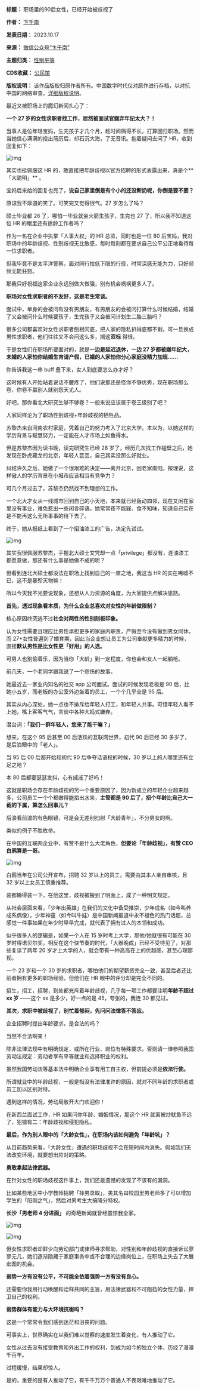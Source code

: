 

**标题：** 职场里的90后女性，已经开始被歧视了  

**作者：** [卞千南](https://chinadigitaltimes.net/space/卞千南)  

**发表日期：** 2023.10.17  

**来源：** [微信公众号“卞千南”](https://web.archive.org/web/20231017181250/https://freewechat.com/a/MjM5MDgxNjc0MA==/2651534659/2)  

**主题归类：** [性别平等](https://chinadigitaltimes.net/space/性别平等)  

**CDS收藏：** [公民馆](https://chinadigitaltimes.net/space/%E5%85%AC%E6%B0%91%E9%A6%86)  

**版权说明：** 该作品版权归原作者所有。中国数字时代仅对原作进行存档，以对抗中国的网络审查。[详细版权说明](https://chinadigitaltimes.net/chinese/copyright)。


最近又被职场上的魔幻新闻扎心了：


**一个 27 岁的女性求职者找工作，居然被面试官嫌弃年纪太大？！** 


当事人是位年轻宝妈，生完孩子才几个月，趁时间隔得不长，打算回归职场。然而当她信心满满的投出简历后，却石沉大海，了无音讯。抱着疑问去问了 HR，收到回复如下：


![img](https://chinadigitaltimes.net/chinese/files/2023/10/2.png)


其实也挺佩服这 HR 的，敢直接把年龄歧视以官方招聘的形式表露出来，真是个**「大聪明」** 。


宝妈后来给的回复也亮了，**说自己家里倒是有个小的还没断奶呢，你倒是要不要？** 


原谅我不厚道的笑了。可笑完又觉得很气。27 岁怎么了吗？


硕士毕业都 26 了，哪怕一毕业就坐火箭生孩子，生完也 27 了，所以我不知道这位 HR 的眼里还有适龄工作者吗？


作为一名在企业中执掌「人事大权」的 HR 总监，同时也是一位 80 后宝妈，我对职场中的年龄歧视、性别歧视无比敏感，每时每刻都在要求自己公平公正地看待每一位求职者。


但我毕竟不是太平洋警察，面对同行拉低下限的行径，时常深感无能为力，只好频频无能狂怒。


那我只好祝福这家企业永远别做大做强，别有机会祸祸更多人了。


**职场对女性求职者的不友好，这是老生常谈。** 


面试中，单身的会被问有没有男朋友，有男朋友的会被问打算什么时候结婚，结婚了又会被问什么时候要孩子，生完孩子又会被问计划生二胎三胎吗？


很多公司都喜欢对女性求职者刨根问底，把人家的隐私扒得底都不剩，可一旦换成男性求职者，他们往往又不会问这么多，搁这**双标** 得很。


于是女性们在职场所要面对的，就是**一边是延迟退休，一边 27 岁都被嫌年纪大，未婚的人家怕你结婚生育请产假，已婚的人家怕你分心家庭没精力加班……** 


你告诉我这一串 buff 叠下来，女人到底要怎么办才好？


这时候有人开始站着说话不腰疼了，他们说那还是怪你不够优秀，现在职场那么卷，你卷不赢别人就别怨天尤人。


好吧，那你看北大研究生够不够卷？一般来说应该属于卷王级别了吧？


人家同样沦为了职场性别歧视+年龄歧视的牺牲品。


苏黎杰来自河南农村家庭，凭着自己的努力考入了北京大学。本以为，以她这样的学历背景与聪慧努力，一定能在人才市场上如鱼得水。


但是苏黎杰因为读书晚，读完研究生已经 28 岁了，经历几次找工作碰壁之后，她发现在卧虎藏龙的北京，年轻人芸芸，自己其实没那么好就业。


纠结许久之后，她做了一个很艰难的决定——离开北京，回老家南阳。按理说，这样傲人的学历背景在小城市应该相当有竞争力？


可几个月过去了，苏黎杰仍然找不到理想的工作。


一个北大才女从一线城市回到自己的小天地，本来就已经轰动四邻，现在又闲在家里没有事业，难免惹出一些闲言碎语。她常常夜不能寐、食不知味，知道自己实在是不能再这么无所事事的待下去了。


终于，她从报纸上看到了一个招油漆工的广告，决定先试试。


![img](https://chinadigitaltimes.net/chinese/files/2023/10/2-1.png)


其实我很佩服苏黎杰，手握北大硕士文凭却一点「privilege」都没有，连油漆工都愿意做，那还有什么事是她做不成的呢？


但看到连北大硕士都没法在职场上找到自己的一席之地，我这当 HR 的实在唏嘘不已，这不是暴殄天物嘛！


所以今天我不光要说现象，还想从人力资源的角度，为大家提供点解决思路。


**首先，透过现象看本质，为什么企业总喜欢对女性的年龄做限制？** 


核心原因终究逃不过**社会对两性的性别刻板印象。** 


认为女性需要且理应比男性承担更多的家庭内职责，产假至今没有做到男女同休，而 27+女性普遍到了婚育期，因此当企业想让员工为公司奉献更多精力的时候，直接**默认男性是比女性更「好用」的人选。** 


可男人也别偷着乐，因为当你「大龄」到一定程度，你也会和女人一起躺枪。


前几天，一个老同学跟我说了一个悲伤的故事。


她最近去一家业内知名的社交 app 公司面试。面试的时候发现老板是 90 后，比她小五岁，而老板的办公室外边坐着的员工，一个个几乎全是 95 后。


其实从内心深处，她一点也不排斥给年轻人打工，和年轻人共事。可惜年轻人看不上她，嘴上客客气气，言谈中各种大妈式嫌弃。


潜台词：**「我们一群年轻人，您来了能干嘛？」** 


想来，在这个 95 后甚至 00 后活跃的互联网世界，初代 90 后已经 30 多岁了，是后浪眼中的「老人」。


当 95 后 00 后都开始和初代 90 后争夺话语权的时候，30 岁以上的人哪里还有立足之地？


本 80 后都要瑟瑟发抖，心有戚戚了好吗！


这就是职场会存在年龄歧视的另一个重要原因了，因为新成立的年轻企业越来越多，公司员工一个个都嫩得能掐出水来，**主管都是 90 后了，招个年龄比自己大一截的下属，算怎么回事儿？** 


后浪看前浪的有色眼镜，可是会无差别扫射「大龄青年」，不分男女的啊。


类似的例子不胜枚举。


在中国的互联网企业中，有赞不是什么大佬角色，**但要论「年龄歧视」，有赞 CEO 白鸦算是一哥。** 


![img](https://chinadigitaltimes.net/chinese/files/2023/10/2-2.png)


白鸦当年在公司公开宣布，招聘 32 岁以上的员工，需要由其本人亲自审核，且 32 岁以上女员工慎重推荐。


装都懒得装一下，在他这里，歧视被搬到了明面上，成了一种明文规定。


从社会层面来看，「少年出英雄」在我们的文化中备受推崇，少年成名（如今叫养成系偶像），少年神童（如今叫牛娃）是中国新闻报道中永不褪色的热门话题，总感觉一件事如果在年少时早早完成，就代表了拥有过人的本领和成功。


似乎很多人的逻辑是，如果一个人在 15 岁时考上大学，那他/她就很有可能在 30 岁时得诺贝尔奖。相反在这个快节奏的时代，「大器晚成」已经不受待见了，对那些复读了两年 20 岁才上大学的人，就会带有一种高高在上的优越感，甚至心理鄙视。


一个 23 岁和一个 30 岁的求职者，哪怕他们的期望薪资完全一致，甚至后者还比前者拥有更多的职场经验，但他们在 HR 眼中的评分却是完全不同的。


招生，招工，招聘，到处都充斥着年龄歧视，几乎每一项工作都要注明**年龄不超过 xx 岁** ——这个 xx 是多少，好一点的是 45，夸张的，我连 30 都见过。


**其次，求职中被歧视了，别忙着郁闷，先问问法律答不答应。** 


企业招聘时提出年龄要求，是合法的吗？ 


当然不合法啊亲！


除非法律法规中有明确规定，或所在行业、岗位有特殊要求。否则请一律参照我国劳动法规定：劳动者享有平等就业和选择职业的权利。


虽然我国劳动法等基本法中明确企业享有用工自主权，但前提必须是**依法行使。** 


所谓就业中的年龄歧视，一般是指没有法律准许的原因，就对不同年龄的求职者或员工加以区别对待。


遇到这样的情况，劳动局敞开大门欢迎你！


在新西兰面试工作，HR 如果问你年龄、婚姻情况，那这个 HR 就离被炒鱿鱼不远了，犯错有二：年龄歧视和侵犯隐私。


**最后，作为别人眼中的「大龄女性」，在职场内该如何避免「年龄坑」？** 


从目前趋势来看，「大龄女性」遭遇的职场歧视不会在短时间内消失。假如我们无法改变环境，就要想出应对的策略。


**勇敢拿起法律武器。** 


在针对女性的职场歧视这件事上，我们还是遗憾的发现了不该有的漏洞。


比如某些地区中小学教师招聘「择男录取」，美其名曰校园里男老师多了可以增加学生的「阳刚之气」，然后对男考生大搞降分特权。


**长沙「男老师 4 分进面」** 的奇葩新闻就曾经震惊我全家。


![img](https://chinadigitaltimes.net/chinese/files/2023/10/2-3.jpeg)


![img](https://chinadigitaltimes.net/chinese/files/2023/10/2-4.jpeg)


但女性求职者却鲜少向劳动部门或律师寻求帮助，对性别和年龄歧视的直接诉讼寥寥无几，她们逐渐隐藏于家庭事务中或不合理的边缘岗位上，在职场上失去了大展宏图的机会。


**弱势一方有没有公平，不可能全依着强势一方有没有良心。** 


还需要你我用行动唤醒和诠释共同的主旨，用法律武器和不可阻挡的女性力量，捍卫自己的权利。


**弱势群体有能力与大环境抗衡吗？** 


这是一个常常令我们感到迷茫和沮丧的问题。


可事实上，世界确实在以我们难以觉察的速度发生着变化，有人推动了它。


女性从过去没有接受教育和外出工作的权利，到成为如今的独立个体，历经了漫漫千百年。


过程缓慢，结果却惊人。


是的，重要的是有人推动了它，有千千万万个普通人不畏艰难地推动了它。

